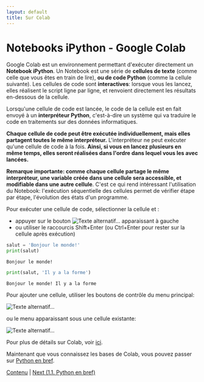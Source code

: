 ```yaml
---
layout: default
title: Sur Colab
---
```





# Notebooks iPython - Google Colab

Google Colab est un environnement permettant d'exécuter directement un **Notebook iPython**. Un Notebook est une série de **cellules de texte** (comme celle que vous êtes en train de lire), **ou de code Python** (comme la cellule suivante). Les cellules de code sont **interactives**: lorsque vous les lancez, elles réalisent le script ligne par ligne, et renvoient directement les résultats en-dessous de la cellule. 

Lorsqu'une cellule de code est lancée, le code de la cellule est en fait envoyé à un **interpréteur Python**, c'est-à-dire un système qui va traduire le code en traitements sur des données informatiques.

**Chaque cellule de code peut être exécutée individuellement, mais elles partagent toutes le même interpréteur.** L'interpréteur ne peut exécuter qu'une cellule de code à la fois. **Ainsi, si vous en lancez plusieurs en même temps, elles seront réalisées dans l'ordre dans lequel vous les avec lancées.**

**Remarque importante: comme chaque cellule partage le même interpréteur, une variable créée dans une cellule sera accessible, et modifiable dans une autre cellule**. C'est ce qui rend intéressant l'utilisation du Notebook: l'exécution séquentielle des cellules permet de vérifier étape par étape, l'évolution des états d'un programme.

Pour exécuter une cellule de code, sélectionner la cellule et :
* appuyer sur le bouton ![Texte alternatif…](https://raw.githubusercontent.com/titsitits/UNamur_Python_Analytics/master/Images/button1.jpg) apparaissant à gauche
* ou utiliser le raccourcis Shift+Enter (ou Ctrl+Enter pour rester sur la cellule après exécution)




```python
salut = 'Bonjour le monde!'
print(salut)
```

    Bonjour le monde!



```python
print(salut, 'Il y a la forme')
```

    Bonjour le monde! Il y a la forme


Pour ajouter une cellule, utiliser les boutons de contrôle du menu principal:

![Texte alternatif…](https://raw.githubusercontent.com/titsitits/UNamur_Python_Analytics/master/Images/notebook0_image1.png) 

ou le menu apparaissant sous une cellule existante:

![Texte alternatif…](https://raw.githubusercontent.com/titsitits/UNamur_Python_Analytics/master/Images/notebook0_image2.png)

Pour plus de détails sur Colab, voir [ici](https://colab.research.google.com/notebooks/basic_features_overview.ipynb).

Maintenant que vous connaissez les bases de Colab, vous pouvez passer sur [ Python en bref](1_Python-en-bref.html).


[Contenu](../Contenu.html) \| [Next (1.1. Python en bref)](1_Python-en-bref.html)
